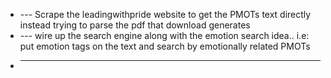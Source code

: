 * --- Scrape the leadingwithpride website to get the PMOTs text directly instead trying to parse the
  pdf that download generates
* --- wire up the search engine along with the emotion search idea.. i.e: put emotion tags on the
  text and search by emotionally related PMOTs
* ---

